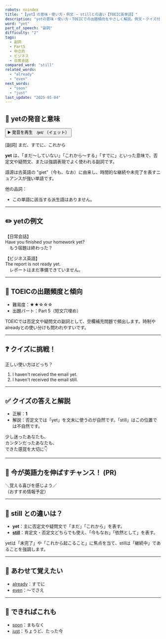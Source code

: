 ```yaml
---
robots: noindex
title: "【yet】の意味・使い方・例文 ― stillとの違い【TOEIC英単語】"
description: "yetの意味・使い方・TOEICでの出題傾向をやさしく解説。例文・クイズ付きでstillとの違いもわかりやすく学べます。"
word: "yet"
part_of_speech: "副詞"
difficulty: "2"
tags:
  - 副詞
  - Part5
  - 中立的
  - ビジネス
  - 日常会話
compared_word: "still"
related_words:
  - "already"
  - "even"
next_words:
  - "soon"
  - "just"
last_update: "2025-05-04"
---
```


## 🔰 yetの発音と意味

<button class="play-audio" onclick="playTTS('yet')">
  <span class="play-audio-main">
    ▶️ 発音を再生　/jet/
  </span>
  <span class="play-audio-sub">
    （イェット）
  </span>
</button>

[副詞] まだ、すでに、これから

**yet** は、「まだ～していない」「これから～する」「すでに」といった意味で、否定文や疑問文、または強調表現でよく使われる副詞です。

語源は古英語の "giet"（今も、なお）に由来し、時間的な継続や未完了を表すニュアンスが強い単語です。

他の品詞：  
- この単語に該当する派生語はありません。

---

## ✏️ yetの例文

【日常会話】  
Have you finished your homework yet?  
　もう宿題は終わった？

【ビジネス英語】  
The report is not ready yet.  
　レポートはまだ準備できていません。

---

## 🎯 TOEICの出題頻度と傾向

- 難易度：★★☆☆☆
- 出題パート：Part 5（短文穴埋め）

TOEICでは否定文や疑問文の副詞として、空欄補充問題で頻出します。時制やalreadyとの使い分けも問われやすいです。

---

## ❓ クイズに挑戦！

正しい使い方はどっち？

1. I haven't received the email yet.  
2. I haven't received the email still.

---

## ✅ クイズの答えと解説

- 正解：**1**
- 解説：否定文では「yet」を文末に使うのが自然です。「still」はこの位置では不自然です。

少し迷ったあなたも、  
カンタンだったあなたも、  
できた感覚を大切に👇️

---

## 🚀 今が英語力を伸ばすチャンス！ (PR)

<div class="info-center">
＼覚える喜びを感じよう／<br>  
（おすすめ情報予定）
</div>

---

## 🤔  still との違いは？

- **yet**：主に否定文や疑問文で「まだ」「これから」を表す。
- **[still](/word/still/)**：肯定文・否定文どちらでも使え、「今もなお」「依然として」を表す。

yetは「未完了」や「これから起こること」に焦点を当て、stillは「継続中」であることを強調します。

---

## 🧩 あわせて覚えたい

- [already](/word/already/)：すでに
- [even](/word/even/)：～でさえ

---

## 📖 できればこれも

- [soon](/word/soon/)：まもなく
- [just](/word/just/)：ちょうど、たった今

<!-- cvid: aid13_bid42 -->
